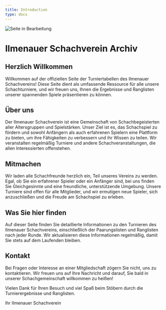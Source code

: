 ```yaml
---
title: Introduction
type: docs
---
```

![Seite in Bearbeitung](https://via.placeholder.com/1500x100/FF0000/FFFFFF?text=Seite+in+Bearbeitung)

# Ilmenauer Schachverein Archiv

## Herzlich Willkommen

Willkommen auf der offiziellen Seite der Turniertabellen des Ilmenauer Schachvereins! Diese Seite dient als umfassende Ressource für alle unsere Schachturniere, und wir freuen uns, Ihnen die Ergebnisse und Ranglisten unserer spannenden Spiele präsentieren zu können.

## Über uns

Der Ilmenauer Schachverein ist eine Gemeinschaft von Schachbegeisterten aller Altersgruppen und Spielstärken. Unser Ziel ist es, das Schachspiel zu fördern und sowohl Anfängern als auch erfahrenen Spielern eine Plattform zu bieten, um ihre Fähigkeiten zu verbessern und ihr Wissen zu teilen. Wir veranstalten regelmäßig Turniere und andere Schachveranstaltungen, die allen Interessierten offenstehen.

## Mitmachen

Wir laden alle Schachfreunde herzlich ein, Teil unseres Vereins zu werden. Egal, ob Sie ein erfahrener Spieler oder ein Anfänger sind, bei uns finden Sie Gleichgesinnte und eine freundliche, unterstützende Umgebung. Unsere Turniere sind offen für alle Mitglieder, und wir ermutigen neue Spieler, sich anzuschließen und die Freude am Schachspiel zu erleben.

## Was Sie hier finden

Auf dieser Seite finden Sie detaillierte Informationen zu den Turnieren des Ilmenauer Schachvereins, einschließlich der Paarungslisten und Ranglisten nach jeder Runde. Wir aktualisieren diese Informationen regelmäßig, damit Sie stets auf dem Laufenden bleiben.

## Kontakt

Bei Fragen oder Interesse an einer Mitgliedschaft zögern Sie nicht, uns zu kontaktieren. Wir freuen uns auf Ihre Nachricht und darauf, Sie bald in unserer Schachgemeinschaft willkommen zu heißen!

Vielen Dank für Ihren Besuch und viel Spaß beim Stöbern durch die Turnierergebnisse und Ranglisten.

Ihr Ilmenauer Schachverein

